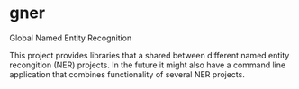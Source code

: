 # gner

Global Named Entity Recognition

This project provides libraries that a shared between different named entity
recongition (NER) projects. In the future it might also have a command line
application that combines functionality of several NER projects.
